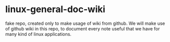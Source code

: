 linux-general-doc-wiki
======================

fake repo, created only to make usage of wiki from github. 
We will make use of github wiki in this repo, to document every note useful that we have for many kind of linux applications. 


